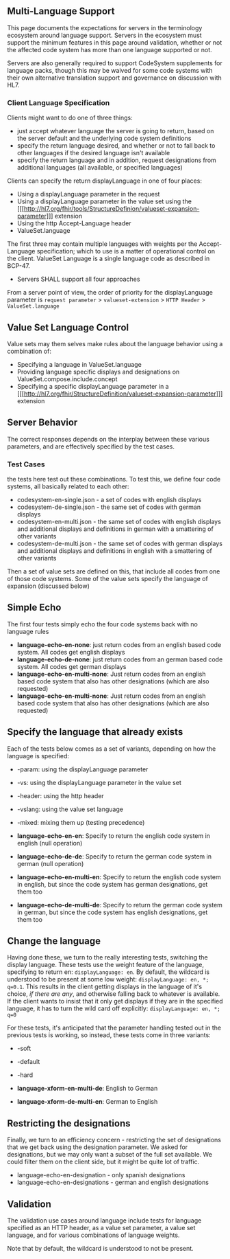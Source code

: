 ## Multi-Language Support 

This page documents the expectations for servers in the terminology ecosystem around language support. 
Servers in the ecosystem must support the minimum features in this page around validation, whether or
not the affected code system has more than one language supported or not. 

Servers are also generally required to support CodeSystem supplements for language packs, though this
may be waived for some code systems with their own alternative translation support and governance on 
discussion with HL7.

### Client Language Specification

Clients might want to do one of three things:

* just accept whatever language the server is going to return, based on the server default and the underlying code system definitions
* specify the return language desired, and whether or not to fall back to other languages if the desired language isn't available
* specify the return language and in addition, request designations from additional languages (all available, or specified languages)

Clients can specify the return displayLanguage in one of four places:

* Using a displayLanguage parameter in the request
* Using a displayLanguage parameter in the value set using the 
[[[http://hl7.org/fhir/tools/StructureDefinion/valueset-expansion-parameter]]] extension
* Using the http Accept-Language header 
* ValueSet.language

The first three may contain multiple languages with weights per the Accept-Language specification; which to use is a matter 
of operational control on the client. ValueSet Language is a single language code as described in BCP-47. 

* Servers SHALL support all four approaches 

From a server point of view, the order of priority for the displayLanguage parameter is 
`request parameter` > `valueset-extension` > `HTTP Header` > `ValueSet.language`

## Value Set Language Control

Value sets may them selves make rules about the language behavior using a combination of:

* Specifying a language in ValueSet.language
* Providing language specific displays and designations on ValueSet.compose.include.concept 
* Specifying a specific displayLanguage parameter in a [[[http://hl7.org/fhir/StructureDefinition/valueset-expansion-parameter]]] extension

## Server Behavior

The correct responses depends on the interplay between these various parameters, and are 
effectively specified by the test cases.

### Test Cases

the tests here test out these combinations. To test this, we define four code systems, all basically related
to each other:

* codesystem-en-single.json - a set of codes with english displays
* codesystem-de-single.json - the same set of codes with german displays
* codesystem-en-multi.json - the same set of codes with english displays and additional displays and definitions in german with a smattering of other variants
* codesystem-de-multi.json - the same set of codes with german displays and additional displays and definitions in english with a smattering of other variants

Then a set of value sets are defined on this, that include all codes from one of those code systems. Some of the value sets specify the language of expansion (discussed below)

## Simple Echo

The first four tests simply echo the four code systems back with no language rules

* **language-echo-en-none**: just return codes from an english based code system. All codes get english displays
* **language-echo-de-none**: just return codes from an german based code system. All codes get german displays
* **language-echo-en-multi-none**: Just return codes from an english based code system that also has other designations (which are also requested)
* **language-echo-en-multi-none**: Just return codes from an english based code system that also has other designations (which are also requested)

## Specify the language that already exists

Each of the tests below comes as a set of variants, depending on how the language is specified:
* -param: using the displayLanguage parameter
* -vs: using the displayLanguage parameter in the value set
* -header: using the http header
* -vslang: using the value set language
* -mixed: mixing them up (testing precedence)

* **language-echo-en-en**: Specify to return the english code system in english (null operation)
* **language-echo-de-de**: Specify to return the german code system in german  (null operation)
* **language-echo-en-multi-en**: Specify to return the english code system in english, but since the code system has german designations, get them too
* **language-echo-de-multi-de**: Specify to return the german code system in german, but since the code system has english designations, get them too

## Change the language 

Having done these, we turn to the really interesting tests, switching the display language. These tests use the weight feature of the language, 
specifying to return en: ```displayLanguage: en```. By default, the wildcard is understood to be present at some low weight: ```displayLanguage: en, *; q=0.1```. This results in the client getting displays in the language of it's choice, *if there are any*, and otherwise falling back to whatever is available. If the client wants to insist that it only get displays if they are in the specified language, it has to turn the wild card off explicitly: ```displayLanguage: en, *; q=0```

For these tests, it's anticipated that the parameter handling tested out in the previous tests is working, so instead, these tests come in three 
variants:
* -soft
* -default
* -hard

* **language-xform-en-multi-de**: English to German
* **language-xform-de-multi-en**: German to English

## Restricting the designations

Finally, we turn to an efficiency concern - restricting the set of designations that we get back
using the designation parameter. We asked for designations, but we may only want a subset of the 
full set available. We could filter them on the client side, but it might be quite lot of traffic.

* language-echo-en-designation - only spanish designations
* language-echo-en-designations - german and english designations

## Validation

The validation use cases around language include tests for language 
specified as an HTTP header, as a value set parameter, a value set language, 
and for various combinations of language weights.

Note that by default, the wildcard is understood to not be present.
